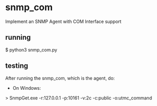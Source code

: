 # snmp_com
Implement an SNMP Agent with COM Interface support

## running
$ python3 snmp_com.py

## testing
After running the snmp_com, which is the agent, do:
- On Windows:

\> SnmpGet.exe -r:127.0.0.1 -p:10161 -v:2c -c:public -o:utmc_command
